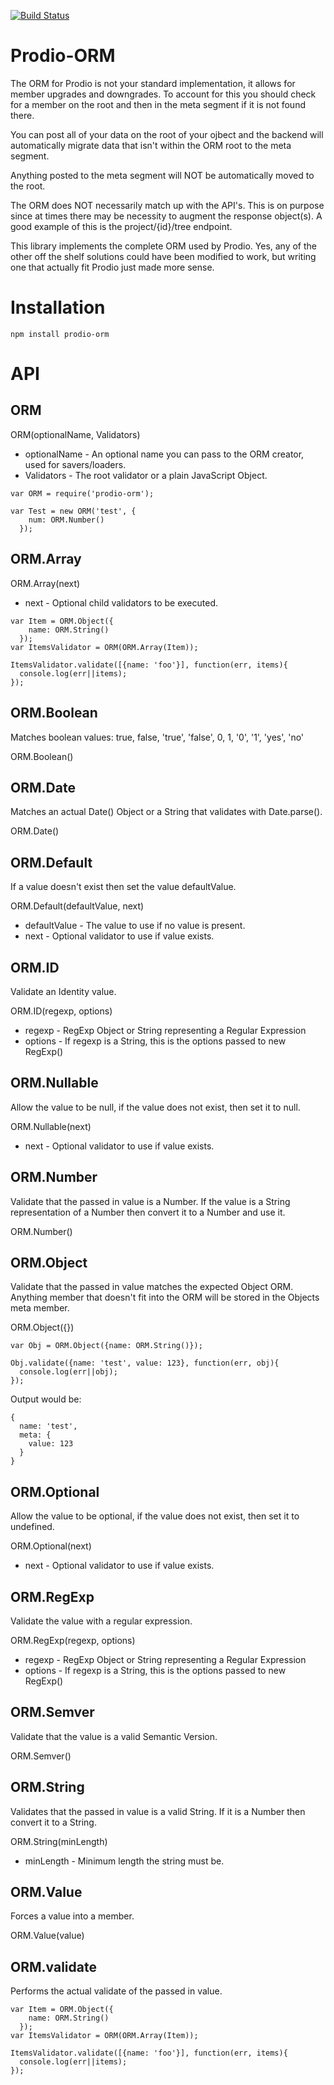 [![Build Status](https://travis-ci.org/prodio-pm/prodio-orm.svg?branch=master)](https://travis-ci.org/prodio-pm/prodio-orm)

Prodio-ORM
==========

The ORM for Prodio is not your standard implementation, it allows for member
upgrades and downgrades.  To account for this you should check for a member
on the root and then in the meta segment if it is not found there.

You can post all of your data on the root of your ojbect and the backend will
automatically migrate data that isn't within the ORM root to the meta segment.

Anything posted to the meta segment will NOT be automatically moved to the root.

The ORM does NOT necessarily match up with the API's.  This is on purpose since
at times there may be necessity to augment the response object(s).  A good
example of this is the project/{id}/tree endpoint.

This library implements the complete ORM used by Prodio.  Yes, any of the other
off the shelf solutions could have been modified to work, but writing one that
actually fit Prodio just made more sense.

Installation
============

```
npm install prodio-orm
```

API
===

ORM
---

ORM(optionalName, Validators)

  * optionalName - An optional name you can pass to the ORM creator, used for savers/loaders.
  * Validators - The root validator or a plain JavaScript Object.

```
var ORM = require('prodio-orm');

var Test = new ORM('test', {
    num: ORM.Number()
  });
```

ORM.Array
---------

ORM.Array(next)

  * next - Optional child validators to be executed.

```
var Item = ORM.Object({
    name: ORM.String()
  });
var ItemsValidator = ORM(ORM.Array(Item));

ItemsValidator.validate([{name: 'foo'}], function(err, items){
  console.log(err||items);
});
```

ORM.Boolean
-----------

Matches boolean values: true, false, 'true', 'false', 0, 1, '0', '1', 'yes', 'no'

ORM.Boolean()

ORM.Date
--------

Matches an actual Date() Object or a String that validates with Date.parse().

ORM.Date()

ORM.Default
-----------

If a value doesn't exist then set the value defaultValue.

ORM.Default(defaultValue, next)

  * defaultValue - The value to use if no value is present.
  * next - Optional validator to use if value exists.

ORM.ID
------

Validate an Identity value.

ORM.ID(regexp, options)

  * regexp - RegExp Object or String representing a Regular Expression
  * options - If regexp is a String, this is the options passed to new RegExp()

ORM.Nullable
------------

Allow the value to be null, if the value does not exist, then set it to null.

ORM.Nullable(next)

  * next - Optional validator to use if value exists.

ORM.Number
----------

Validate that the passed in value is a Number.  If the value is a String
representation of a Number then convert it to a Number and use it.

ORM.Number()

ORM.Object
----------

Validate that the passed in value matches the expected Object ORM.  Anything
member that doesn't fit into the ORM will be stored in the Objects meta member.

ORM.Object({})

```
var Obj = ORM.Object({name: ORM.String()});

Obj.validate({name: 'test', value: 123}, function(err, obj){
  console.log(err||obj);
});
```

Output would be:

```
{
  name: 'test',
  meta: {
    value: 123
  }
}
```

ORM.Optional
------------

Allow the value to be optional, if the value does not exist, then set it to undefined.

ORM.Optional(next)

  * next - Optional validator to use if value exists.

ORM.RegExp
----------

Validate the value with a regular expression.

ORM.RegExp(regexp, options)

  * regexp - RegExp Object or String representing a Regular Expression
  * options - If regexp is a String, this is the options passed to new RegExp()

ORM.Semver
----------

Validate that the value is a valid Semantic Version.

ORM.Semver()

ORM.String
----------

Validates that the passed in value is a valid String.  If it is a Number then
convert it to a String.

ORM.String(minLength)

  * minLength - Minimum length the string must be.

ORM.Value
---------

Forces a value into a member.

ORM.Value(value)

ORM.validate
------------

Performs the actual validate of the passed in value.

```
var Item = ORM.Object({
    name: ORM.String()
  });
var ItemsValidator = ORM(ORM.Array(Item));

ItemsValidator.validate([{name: 'foo'}], function(err, items){
  console.log(err||items);
});
```
